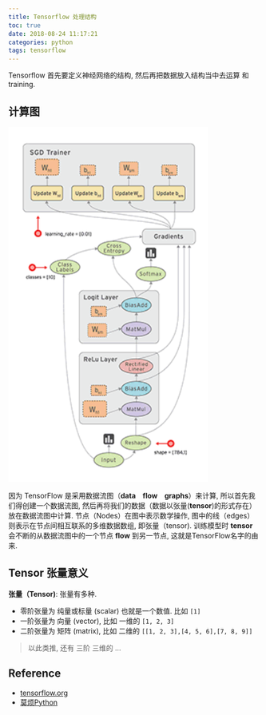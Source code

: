 ```yaml
---
title: Tensorflow 处理结构
toc: true
date: 2018-08-24 11:17:21
categories: python
tags: tensorflow
---
```


Tensorflow 首先要定义神经网络的结构, 然后再把数据放入结构当中去运算 和 training.

<!-- more -->

## 计算图

<img src="/images/python/tensorflow-1-why.gif" width="400" />

因为 TensorFlow 是采用数据流图（**data　flow　graphs**）来计算, 所以首先我们得创建一个数据流图, 然后再将我们的数据（数据以张量(**tensor**)的形式存在）放在数据流图中计算. 节点（Nodes）在图中表示数学操作, 图中的线（edges）则表示在节点间相互联系的多维数据数组, 即张量（tensor). 训练模型时 **tensor** 会不断的从数据流图中的一个节点 **flow** 到另一节点, 这就是TensorFlow名字的由来.

## Tensor 张量意义

**张量（Tensor)**: 张量有多种. 

- 零阶张量为 纯量或标量 (scalar) 也就是一个数值. 比如 `[1]`
- 一阶张量为 向量 (vector), 比如 一维的 `[1, 2, 3]`
- 二阶张量为 矩阵 (matrix), 比如 二维的 `[[1, 2, 3],[4, 5, 6],[7, 8, 9]]`

> 以此类推, 还有 三阶 三维的 …

## Reference

- [tensorflow.org][1]
- [莫烦Python][3]

[1]: https://www.tensorflow.org/
[2]: https://www.tensorflow.org/get_started/
[3]: https://morvanzhou.github.io/tutorials/machine-learning/tensorflow/

[img1]: /images/python/tensorflow-1-why.gif


